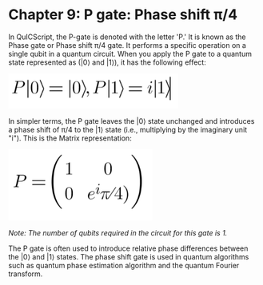 # Chapter 9: P gate: Phase shift π/4 
 
In QuICScript, the P-gate is denoted with the letter 'P.' It is known as the Phase gate or Phase shift π/4 gate. It performs a specific operation on a single qubit in a quantum circuit. When you apply the P gate to a quantum state represented as (|0⟩ and |1⟩), it has the following effect:

![Linear Algebra](../demos/fig/P-gate.png)

In simpler terms, the P gate leaves the |0⟩ state unchanged and introduces a phase shift of π/4 to the |1⟩ state (i.e., multiplying by the imaginary unit "i"). This is the Matrix representation:

![Matrix](../demos/fig/P-gate2.png)

*Note: The number of qubits required in the circuit for this gate is 1.*

The P gate is often used to introduce relative phase differences between the |0⟩ and |1⟩ states. The phase shift gate is used in quantum algorithms such as quantum phase estimation algorithm and the quantum Fourier transform.

